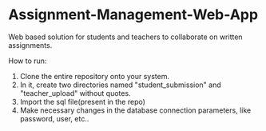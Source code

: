 # Assignment-Management-Web-App
Web based solution for students and teachers to collaborate on written assignments.

How to run:
1. Clone the entire repository onto your system.
2. In it, create two directories named "student_submission" and "teacher_upload" without quotes.
3. Import the sql file(present in the repo)
4. Make necessary changes in the database connection parameters, like password, user, etc..


